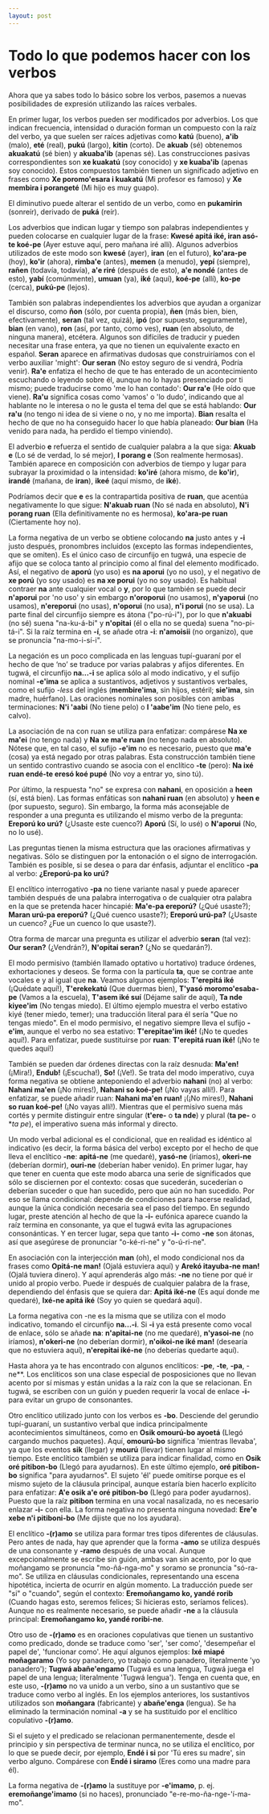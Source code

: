 ```yaml
---
layout: post
---
```


# Todo lo que podemos hacer con los verbos

Ahora que ya sabes todo lo básico sobre los verbos, pasemos a nuevas posibilidades de expresión utilizando las raíces verbales.

En primer lugar, los verbos pueden ser modificados por adverbios. Los que indican frecuencia, intensidad o duración forman un compuesto con la raíz del verbo, ya que suelen ser raíces adjetivas como **katú** (bueno), **a'ib** (malo), **eté** (real), **pukú** (largo), **kitin** (corto). De **akuab** (sé) obtenemos **akuakatú** (sé bien) y **akuaba'ib** (apenas sé). Las construcciones pasivas correspondientes son **xe kuakatú** (soy conocido) y **xe kuaba'ib** (apenas soy conocido). Estos compuestos también tienen un significado adjetivo en frases como **Xe poromo'esara i kuakatú** (Mi profesor es famoso) y **Xe membira i porangeté** (Mi hijo es muy guapo).

El diminutivo puede alterar el sentido de un verbo, como en **pukamirin** (sonreír), derivado de **puká** (reír).

Los adverbios que indican lugar y tiempo son palabras independientes y pueden colocarse en cualquier lugar de la frase: **Kwesé apitá iké, iran asó-te koé-pe** (Ayer estuve aquí, pero mañana iré allí). Algunos adverbios utilizados de este modo son **kwesé** (ayer), **iran** (en el futuro), **ko'ara-pe** (hoy), **ko'ir** (ahora), **rimba'e** (antes), **memen** (a menudo), **yepí** (siempre), **rañen** (todavía, todavía), **a'e riré** (después de esto), **a'e nondé** (antes de esto), **yabí** (comúnmente), **umuan** (ya), **iké** (aquí), **koé-pe** (allí), **ko-pe** (cerca), **pukú-pe** (lejos).

También son palabras independientes los adverbios que ayudan a organizar el discurso, como **ñon** (sólo, por cuenta propia), **ñen** (más bien, bien, efectivamente), **seran** (tal vez, quizá), **ipó** (por supuesto, seguramente), **bian** (en vano), **ron** (así, por tanto, como ves), **ruan** (en absoluto, de ninguna manera), etcétera. Algunos son difíciles de traducir y pueden necesitar una frase entera, ya que no tienen un equivalente exacto en español. **Seran** aparece en afirmativas dudosas que construiríamos con el verbo auxiliar 'might': **Our seran** (No estoy seguro de si vendrá, Podría venir). **Ra'e** enfatiza el hecho de que te has enterado de un acontecimiento escuchando o leyendo sobre él, aunque no lo hayas presenciado por ti mismo; puede traducirse como 'me lo han contado': **Our ra'e** (He oído que viene). **Ra'u** significa cosas como 'vamos' o 'lo dudo', indicando que al hablante no le interesa o no le gusta el tema del que se está hablando: **Our ra'u** (no tengo ni idea de si viene o no, y no me importa). **Bian** resalta el hecho de que no ha conseguido hacer lo que había planeado: **Our bian** (Ha venido para nada, ha perdido el tiempo viniendo).

El adverbio **e** refuerza el sentido de cualquier palabra a la que siga: **Akuab e** (Lo sé de verdad, lo sé mejor), **I porang e** (Son realmente hermosas). También aparece en composición con adverbios de tiempo y lugar para subrayar la proximidad o la intensidad: **ko'iré** (ahora mismo, de **ko'ir**), **irandé** (mañana, de **iran**), **ikeé** (aquí mismo, de **iké**).

Podríamos decir que **e** es la contrapartida positiva de **ruan**, que acentúa negativamente lo que sigue: **N'akuab ruan** (No sé nada en absoluto), **N'i porang ruan** (Ella definitivamente no es hermosa), **ko'ara-pe ruan** (Ciertamente hoy no).

La forma negativa de un verbo se obtiene colocando **na** justo antes y **-i** justo después, pronombres incluidos (excepto las formas independientes, que se omiten). Es el único caso de circunfijo en tugwá, una especie de afijo que se coloca tanto al principio como al final del elemento modificado. Así, el negativo de **aporú** (yo uso) es **na aporui** (yo no uso), y el negativo de **xe porú** (yo soy usado) es **na xe porui** (yo no soy usado). Es habitual contraer **na** ante cualquier vocal o **y**, por lo que también se puede decir **n'aporui** por 'no uso' y sin embargo **n'oroporui** (no usamos), **n'yaporui** (no usamos), **n'ereporui** (no usas), **n'oporui** (no usa), **n'i porui** (no se usa). La parte final del circunfijo siempre es átona ("po-rú-i"), por lo que **n'akuabi** (no sé) suena "na-ku-á-bi" y **n'opitai** (él o ella no se queda) suena "no-pi-tá-i". Si la raíz termina en **-í**, se añade otra **-i**: **n'amoisii** (no organizo), que se pronuncia "na-mo-i-sí-i".

La negación es un poco complicada en las lenguas tupí-guaraní por el hecho de que ‘no’ se traduce por varias palabras y afijos diferentes. En tugwá, el circunfijo **na...-i** se aplica sólo al modo indicativo, y el sufijo nominal **-e'ima** se aplica a sustantivos, adjetivos y sustantivos verbales, como el sufijo _-less_ del inglés (**membire'ima**, sin hijos, estéril; **sie'ima**, sin madre, huérfano). Las oraciones nominales son posibles con ambas terminaciones: **N'i 'aabi** (No tiene pelo) o **I 'aabe'im** (No tiene pelo, es calvo).

La asociación de na con ruan se utiliza para enfatizar: compárese **Na xe ma'ei** (no tengo nada) y **Na xe ma'e ruan** (no tengo nada en absoluto). Nótese que, en tal caso, el sufijo **-e'im** no es necesario, puesto que **ma'e** (cosa) ya está negado por otras palabras. Esta construcción también tiene un sentido contrastivo cuando se asocia con el enclítico **-te** (pero): **Na ixé ruan endé-te eresó koé pupé** (No voy a entrar yo, sino tú).

Por último, la respuesta "no" se expresa con **nahani**, en oposición a **heen** (sí, está bien). Las formas enfáticas son **nahani ruan** (en absoluto) y **heen e** (por supuesto, seguro). Sin embargo, la forma más aconsejable de responder a una pregunta es utilizando el mismo verbo de la pregunta: **Ereporú ko urú?** (¿Usaste este cuenco?) **Aporú** (Sí, lo usé) o **N'aporui** (No, no lo usé).

Las preguntas tienen la misma estructura que las oraciones afirmativas y negativas. Sólo se distinguen por la entonación o el signo de interrogación. También es posible, si se desea o para dar énfasis, adjuntar el enclítico **-pa** al verbo: **¿Ereporú-pa ko urú?**

El enclítico interrogativo **-pa** no tiene variante nasal y puede aparecer también después de una palabra interrogativa o de cualquier otra palabra en la que se pretenda hacer hincapié: **Ma'e-pa ereporú?** (¿Qué usaste?); **Maran urú-pa ereporú?** (¿Qué cuenco usaste?); **Ereporú urú-pa?** (¿Usaste un cuenco? ¿Fue un cuenco lo que usaste?).

Otra forma de marcar una pregunta es utilizar el adverbio **seran** (tal vez): **Our seran?** (¿Vendrán?), **N'opitai seran?** (¿No se quedarán?).

El modo permisivo (también llamado optativo u hortativo) traduce órdenes, exhortaciones y deseos. Se forma con la partícula **ta**, que se contrae ante vocales e y al igual que **na**. Veamos algunos ejemplos: **T'erepitá iké** (¡Quédate aquí!), **T'erekekatú** (Que duermas bien), **T'yasó moromo'esaba-pe** (Vamos a la escuela), **T'asem iké suí** (Déjame salir de aquí), **Ta nde kiyee'im** (No tengas miedo). El último ejemplo muestra el verbo estativo kiyé (tener miedo, temer); una traducción literal para él sería "Que no tengas miedo". En el modo permisivo, el negativo siempre lleva el sufijo **-e'im**, aunque el verbo no sea estativo: **T'erepitae'im iké!** (¡No te quedes aquí!). Para enfatizar, puede sustituirse por **ruan**: **T'erepitá ruan iké!** (¡No te quedes aquí!)

También se pueden dar órdenes directas con la raíz desnuda: **Ma'en!** (¡Mira!), **Endub!** (¡Escucha!), **So!** (¡Ve!). Se trata del modo imperativo, cuya forma negativa se obtiene anteponiendo el adverbio **nahani** (no) al verbo: **Nahani ma'en** (¡No mires!), **Nahani so koé-pe!** (¡No vayas allí!). Para enfatizar, se puede añadir ruan: **Nahani ma'en ruan!** ¡(¡No mires!), **Nahani so ruan koé-pe!** (¡No vayas allí!). Mientras que el permisivo suena más cortés y permite distinguir entre singular (**t'ere-** o **ta nde**) y plural (**ta pe-** o **ta pe*), el imperativo suena más informal y directo.

Un modo verbal adicional es el condicional, que en realidad es idéntico al indicativo (es decir, la forma básica del verbo) excepto por el hecho de que lleva el enclítico **-ne**: **apitá-ne** (me quedaré), **yasó-ne** (iríamos), **okeri-ne** (deberían dormir), **ouri-ne** (deberían haber venido). En primer lugar, hay que tener en cuenta que este modo abarca una serie de significados que sólo se disciernen por el contexto: cosas que sucederán, sucederían o deberían suceder o que han sucedido, pero que aún no han sucedido. Por eso se llama condicional: depende de condiciones para hacerse realidad, aunque la única condición necesaria sea el paso del tiempo. En segundo lugar, preste atención al hecho de que la **-i-** eufónica aparece cuando la raíz termina en consonante, ya que el tugwá evita las agrupaciones consonánticas. Y en tercer lugar, sepa que tanto **-i-** como **-ne** son átonas, así que asegúrese de pronunciar "o-ké-ri-ne" y "o-ú-ri-ne".

En asociación con la interjección **man** (oh), el modo condicional nos da frases como **Opitá-ne man!** (Ojalá estuviera aquí) y **Arekó itayuba-ne man!** (Ojalá tuviera dinero). Y aquí aprenderás algo más: **-ne** no tiene por qué ir unido al propio verbo. Puede ir después de cualquier palabra de la frase, dependiendo del énfasis que se quiera dar: **Apitá iké-ne** (Es aquí donde me quedaré), **Ixé-ne apitá iké** (Soy yo quien se quedará aquí).

La forma negativa con -ne es la misma que se utiliza con el modo indicativo, tomando el circunfijo **na...-i**. Si **-i** ya está presente como vocal de enlace, sólo se añade **na**: **n'apitai-ne** (no me quedaré), **n'yasoi-ne** (no iríamos), **n'okeri-ne** (no deberían dormir), **n'oikoi-ne iké man!** (desearía que no estuviera aquí), **n'erepitai iké-ne** (no deberías quedarte aquí).

Hasta ahora ya te has encontrado con algunos enclíticos: **-pe**, **-te**, **-pa**, -ne**. Los enclíticos son una clase especial de posposiciones que no llevan acento por sí mismas y están unidas a la raíz con la que se relacionan. En tugwá, se escriben con un guión y pueden requerir la vocal de enlace **-i-** para evitar un grupo de consonantes.

Otro enclítico utilizado junto con los verbos es **-bo**. Desciende del gerundio tupí-guaraní, un sustantivo verbal que indica principalmente acontecimientos simultáneos, como en **Osik omourú-bo ayoetá** (Llegó cargando muchos paquetes). Aquí, **omourú-bo** significa 'mientras llevaba', ya que los eventos **sik** (llegar) y **mourú** (llevar) tienen lugar al mismo tiempo. Este enclítico también se utiliza para indicar finalidad, como en **Osik oré pitibon-bo** (Llegó para ayudarnos). En este último ejemplo, **oré pitibon-bo** significa "para ayudarnos". El sujeto 'él' puede omitirse porque es el mismo sujeto de la cláusula principal, aunque estaría bien hacerlo explícito para enfatizar: **A'e osik a'e oré pitibon-bo** (Llegó para poder ayudarnos). Puesto que la raíz **pitibon** termina en una vocal nasalizada, no es necesario enlazar **-i-** con ella. La forma negativa no presenta ninguna novedad: **Ere'e xebe n'i pitiboni-bo** (Me dijiste que no los ayudara).

El enclítico **-(r)amo** se utiliza para formar tres tipos diferentes de cláusulas. Pero antes de nada, hay que aprender que la forma **-amo** se utiliza después de una consonante y **-ramo** después de una vocal. Aunque excepcionalmente se escribe sin guión, ambas van sin acento, por lo que moñangamo se pronuncia "mo-ñá-nga-mo" y soramo se pronuncia "só-ra-mo". Se utiliza en cláusulas condicionales, representando una escena hipotética, incierta de ocurrir en algún momento. La traducción puede ser "si" o "cuando", según el contexto: **Eremoñangamo ko, yandé rorib** (Cuando hagas esto, seremos felices; Si hicieras esto, seríamos felices). Aunque no es realmente necesario, se puede añadir **-ne** a la cláusula principal: **Eremoñangamo ko, yandé roribi-ne**.

Otro uso de **-(r)amo** es en oraciones copulativas que tienen un sustantivo como predicado, donde se traduce como 'ser', 'ser como', 'desempeñar el papel de', 'funcionar como'. He aquí algunos ejemplos: **Ixé miapé moñagaramo** (Yo soy panadero, yo trabajo como panadero, literalmente 'yo panadero'); **Tugwá abañe'engamo** (Tugwá es una lengua, Tugwá juega el papel de una lengua; literalmente 'Tugwá lengua'). Tenga en cuenta que, en este uso, **-(r)amo** no va unido a un verbo, sino a un sustantivo que se traduce como verbo al inglés. En los ejemplos anteriores, los sustantivos utilizados son **moñangara** (fabricante) y **abañe'enga** (lengua). Se ha eliminado la terminación nominal **-a** y se ha sustituido por el enclítico copulativo **-(r)amo**.

Si el sujeto y el predicado se relacionan permanentemente, desde el principio y sin perspectiva de terminar nunca, no se utiliza el enclítico, por lo que se puede decir, por ejemplo, **Endé i si** por 'Tú eres su madre', sin verbo alguno. Compárese con **Endé i siramo** (Eres como una madre para él).

La forma negativa de **-(r)amo** la sustituye por **-e'imamo**, p. ej. **eremoñange'imamo** (si no haces), pronunciado "e-re-mo-ña-nge-'í-ma-mo".

